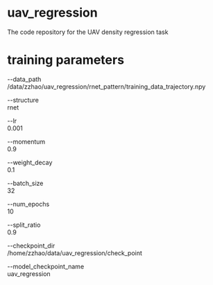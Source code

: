 # uav_regression
The code repository for the UAV density regression task

# training parameters
--data_path\
/data/zzhao/uav_regression/rnet_pattern/training_data_trajectory.npy

--structure\
rnet

--lr\
0.001

--momentum\
0.9

--weight_decay\
0.1

--batch_size\
32

--num_epochs\
10

--split_ratio\
0.9

--checkpoint_dir\
/home/zzhao/data/uav_regression/check_point

--model_checkpoint_name\
uav_regression
